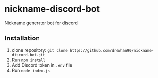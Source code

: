 # nickname-discord-bot
Nickname generator bot for discord

## Installation
1. clone repository: `git clone https://github.com/drewhan90/nickname-discord-bot.git`
2. Run `npm install`
3. Add Discord token in `.env` file 
4. Run `node index.js`
